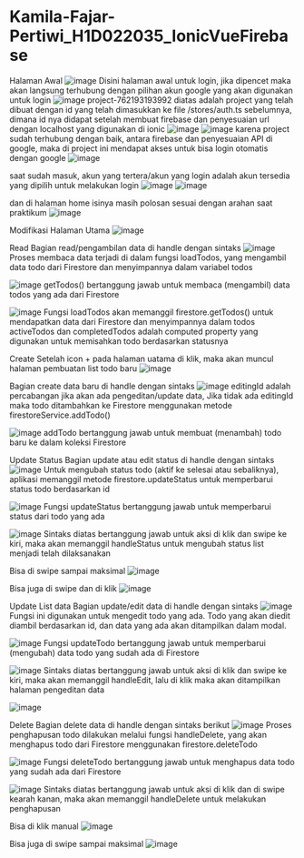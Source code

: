 # Kamila-Fajar-Pertiwi_H1D022035_IonicVueFirebase

Halaman Awal
![image](https://github.com/user-attachments/assets/08276b54-7e97-4595-82eb-dee6ace0276b)
Disini halaman awal untuk login, jika dipencet maka akan langsung terhubung dengan pilihan akun google yang akan digunakan untuk login
![image](https://github.com/user-attachments/assets/cf22339d-fab5-4bde-915d-6c7279fe2919)
project-762193193992
diatas adalah project yang telah dibuat dengan id yang telah dimasukkan ke file /stores/auth.ts sebelumnya, dimana id nya didapat setelah membuat firebase dan penyesuaian url dengan localhost yang digunakan di ionic
![image](https://github.com/user-attachments/assets/ef71c820-dffb-4aaf-9e6c-155e2f9ed553)
![image](https://github.com/user-attachments/assets/9a8e9136-a3dd-4d20-b360-76bffc653fc5)
karena project sudah terhubung dengan baik, antara firebase dan penyesuaian API di google, maka di project ini mendapat akses untuk bisa login otomatis dengan google
![image](https://github.com/user-attachments/assets/7367e5bc-1737-4322-ad89-93d8bd0b0ab9)


saat sudah masuk, akun yang tertera/akun yang login adalah akun tersedia yang dipilih untuk melakukan login
![image](https://github.com/user-attachments/assets/76f8b0b3-9265-435b-b191-c63aaaf32685)
![image](https://github.com/user-attachments/assets/3b5b9bb3-4d29-4299-8c14-f8ca4f37b14f)

dan di halaman home isinya masih polosan sesuai dengan arahan saat praktikum
![image](https://github.com/user-attachments/assets/7f52f7ed-fef7-4ad9-9c3c-95a6662361f8)

Modifikasi Halaman Utama
![image](https://github.com/user-attachments/assets/6a8f4b2d-befa-43f1-9a41-9ffe2d2c4843)

Read
Bagian read/pengambilan data di handle dengan sintaks
![image](https://github.com/user-attachments/assets/9485242a-1263-4dae-820f-f29e6238297c)
Proses membaca data terjadi di dalam fungsi loadTodos, yang mengambil data todo dari Firestore dan menyimpannya dalam variabel todos

![image](https://github.com/user-attachments/assets/c99eb24f-82b8-4d27-8e1b-dd9377868f44)
getTodos() bertanggung jawab untuk membaca (mengambil) data todos yang ada dari Firestore

![image](https://github.com/user-attachments/assets/c1555b3a-2099-4ba8-8593-2228a7f07955)
Fungsi loadTodos akan memanggil firestore.getTodos() untuk mendapatkan data dari Firestore dan menyimpannya dalam todos
activeTodos dan completedTodos adalah computed property yang digunakan untuk memisahkan todo berdasarkan statusnya

Create
Setelah icon + pada halaman uatama di klik, maka akan muncul halaman pembuatan list todo baru
![image](https://github.com/user-attachments/assets/b2aaa25c-dbc3-4763-b928-06eb22349895)

Bagian create data baru di handle dengan sintaks
![image](https://github.com/user-attachments/assets/76799002-b895-4a5b-9b83-9bca2b2255d9)
editingId adalah percabangan jika akan ada pengeditan/update data, Jika tidak ada editingId maka todo ditambahkan ke Firestore menggunakan metode firestoreService.addTodo()

![image](https://github.com/user-attachments/assets/9f56860b-2974-4c0c-8b92-c204dd85e6f6)
addTodo bertanggung jawab untuk membuat (menambah) todo baru ke dalam koleksi Firestore

Update Status
Bagian update atau edit status di handle dengan sintaks
![image](https://github.com/user-attachments/assets/3c04d3eb-b423-4d21-b26f-d80e92b782f5)
Untuk mengubah status todo (aktif ke selesai atau sebaliknya), aplikasi memanggil metode firestore.updateStatus untuk memperbarui status todo berdasarkan id

![image](https://github.com/user-attachments/assets/2ed77a26-7625-47eb-acaf-da72ad0510b3)
Fungsi updateStatus bertanggung jawab untuk memperbarui status dari todo yang ada

![image](https://github.com/user-attachments/assets/35e75472-8dc1-49cf-94e4-9a1db283bffe)
Sintaks diatas bertanggung jawab untuk aksi di klik dan swipe ke kiri, maka akan memanggil handleStatus untuk mengubah status list menjadi telah dilaksanakan

Bisa di swipe sampai maksimal
![image](https://github.com/user-attachments/assets/e0b71bcb-f78b-40dd-b3f0-78cb72ba4c77)

Bisa juga di swipe dan di klik
![image](https://github.com/user-attachments/assets/5cc2b621-d98c-4671-8520-6fbeae657aa4)

Update List data 
Bagian update/edit data di handle dengan sintaks
![image](https://github.com/user-attachments/assets/f9f829e2-d36b-4d99-a96f-d5734cfd16f1)
Fungsi ini digunakan untuk mengedit todo yang ada. Todo yang akan diedit diambil berdasarkan id, dan data yang ada akan ditampilkan dalam modal.

![image](https://github.com/user-attachments/assets/3dd9d605-417e-4985-a463-fc92850eae5f)
Fungsi updateTodo bertanggung jawab untuk memperbarui (mengubah) data todo yang sudah ada di Firestore

![image](https://github.com/user-attachments/assets/35e75472-8dc1-49cf-94e4-9a1db283bffe)
Sintaks diatas bertanggung jawab untuk aksi di klik dan swipe ke kiri, maka akan memanggil handleEdit, lalu di klik maka akan ditampilkan halaman pengeditan data

![image](https://github.com/user-attachments/assets/eb0021a6-f75b-4385-b235-fcab9dc79360)


Delete
Bagian delete data di handle dengan sintaks berikut
![image](https://github.com/user-attachments/assets/1eb97d0b-4784-4901-8bcf-8db690ea82e2)
Proses penghapusan todo dilakukan melalui fungsi handleDelete, yang akan menghapus todo dari Firestore menggunakan firestore.deleteTodo

![image](https://github.com/user-attachments/assets/c3eb6b4c-1e83-4a5a-a59c-4a5d0dc34c02)
Fungsi deleteTodo bertanggung jawab untuk menghapus data todo yang sudah ada dari Firestore

![image](https://github.com/user-attachments/assets/f38c1b7b-a475-436a-881c-d1e0071f5993)
Sintaks diatas bertanggung jawab untuk aksi di klik dan di swipe kearah kanan, maka akan memanggil handleDelete untuk melakukan penghapusan

Bisa di klik manual
![image](https://github.com/user-attachments/assets/6bebe7c9-4d23-47de-a807-a72061540621)

Bisa juga di swipe sampai maksimal
![image](https://github.com/user-attachments/assets/2378e4aa-b877-4ea7-90a5-05a2b4d02a37)
